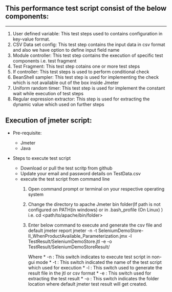This performance test script consist of the below components:
-------------------------------------------------------------
-------------------------------------------------------------

1) User defined variable: This test steps used to contains configuration in key-value format.
2) CSV Data set config: This test step contains the input data in csv format and also we have option to define input field name
3) Module controller: This test step contains the execution of specific test components i.e. test fragment
4) Test Fragment: This test step cotains one or more test steps
5) If controller: This test steps is used to perform conditional check
6) BeanShell sampler: This test step is used for implementing the check which is not available out of the box inside Jmeter
7) Uniform random timer: This test step is used for implement the constant wait while execution of test steps
8) Regular expression extractor: This step is used for extracting the dynamic value which used on further steps


Execution of jmeter script:
-------------------------------
* Pre-requisite:
    - Jmeter
    - Java

* Steps to execute test script
  - Download or pull the test scritp from github
  - Update your email and password details on TestData.csv
  - execute the test script from command line
    1) Open command prompt or terminal on your respective operating system
    2) Change the directory to apache Jmeter bin folder(If path is not configured on PATH(in windows) or in .bash_profile (On Linux) ) i.e.         cd <path/to/apache/bin/folder>
    3) Enter below command to execute and generate the csv file and default jmeter report
        jmeter -n -t SeleniumDemoStore-II_WhenProductAvailable_Parameterization.jmx -l TestResult/SeleniumDemoStore.jtl -e -o  TestResult/SeleniumDemoStoreResult/
        
        Where
            * -n : This switch indicates to execute test script in non-gui mode
            * -t : This switch indicated the name of the test script which used for execution
            * -l : This switch used to generate the result file in the jtl or csv format
            * -e : This switch used for extracting the test result
            * -o : This switch indicates the folder location where default jmeter test result will get created.

